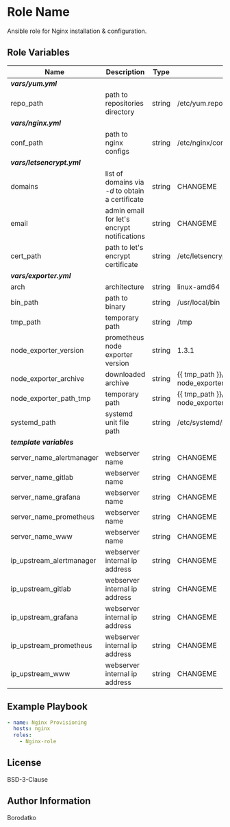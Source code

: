 Role Name
=========

Ansible role for Nginx installation & configuration.


Role Variables
--------------

| Name | Description | Type | Default Value|
|------|-------------|------|---------|
| ***vars/yum.yml*** |
| repo_path | path to repositories directory | string | /etc/yum.repos.d |
| ***vars/nginx.yml*** |
| conf_path | path to nginx configs | string | /etc/nginx/conf.d |
| ***vars/letsencrypt.yml*** |
| domains | list of domains via *-d* to obtain a certificate | string | CHANGEME |
| email | admin email for let's encrypt notifications | string | CHANGEME |
| cert_path | path to let's encrypt certificate | string | /etc/letsencrypt/live/CHANGEME/cert.pem |
| ***vars/exporter.yml*** |
| arch | architecture  | string | linux-amd64 |
| bin_path | path to binary | string | /usr/local/bin |
| tmp_path | temporary path | string | /tmp |
| node_exporter_version | prometheus node exporter version | string | 1.3.1 |
| node_exporter_archive | downloaded archive | string | {{ tmp_path }}/node_exporter-{{ node_exporter_version }}.{{ arch }}.tar.gz |
| node_exporter_path_tmp | temporary path | string | {{ tmp_path }}/node_exporter-{{ node_exporter_version }}.{{ arch }} |
| systemd_path | systemd unit file path | string | /etc/systemd/system |
| ***template variables*** |
| server_name_alertmanager | webserver name | string | CHANGEME |
| server_name_gitlab | webserver name | string | CHANGEME |
| server_name_grafana | webserver name | string | CHANGEME |
| server_name_prometheus | webserver name | string | CHANGEME |
| server_name_www | webserver name | string | CHANGEME |
| ip_upstream_alertmanager | webserver internal ip address | string | CHANGEME |
| ip_upstream_gitlab | webserver internal ip address | string | CHANGEME |
| ip_upstream_grafana | webserver internal ip address | string | CHANGEME |
| ip_upstream_prometheus | webserver internal ip address | string | CHANGEME |
| ip_upstream_www | webserver internal ip address | string | CHANGEME |


Example Playbook
----------------

```yaml
- name: Nginx Provisioning
  hosts: nginx
  roles:
    - Nginx-role
```


License
-------

BSD-3-Clause


Author Information
------------------

Borodatko

